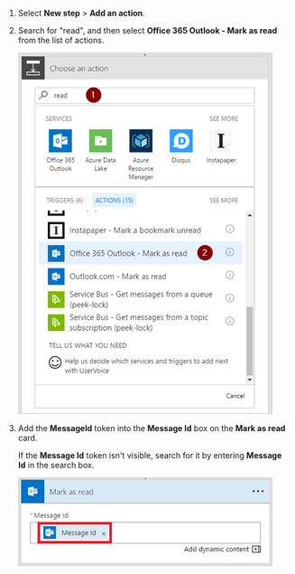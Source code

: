 1. Select **New step** > **Add an action**.
2. Search for "read", and then select **Office 365 Outlook - Mark as read** from the list of actions.
   
    ![mark as read](../includes/media/email-triggers/email-triggers-5.png)
3. Add the **MessageId** token into the **Message Id** box on the **Mark as read** card.
   
     If the **Message Id** token isn't visible, search for it by entering **Message Id** in the search box.
   
    ![message id](../includes/media/email-triggers/email-triggers-6.png)

